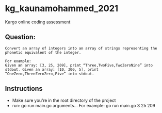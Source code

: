 # kg_kaunamohammed_2021
 Kargo online coding assessment

 ## Question:

    Convert an array of integers into an array of strings representing the phonetic equivalent of the integer.
    
    For example:
    Given an array: [3, 25, 209], print “Three,TwoFive,TwoZeroNine” into stdout. Given an array: [10, 300, 5], print “OneZero,ThreeZeroZero,Five” into stdout.

 ## Instructions

- Make sure you're in the root directory of the project
- run: go run main.go arguments... For example: go run main.go 3 25 209
